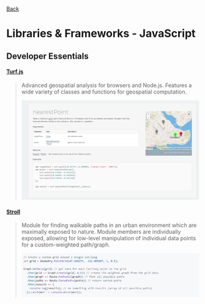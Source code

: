 [Back](/../../tree/master)

# Libraries & Frameworks - JavaScript

## Developer Essentials

#### [Turf.js](https://turfjs.org/)

> Advanced geospatial analysis for browsers and Node.js. Features a wide variety of classes and functions for geospatial computation.
>
> ![Hypar](Assets/turf.png)

#### [Stroll](https://github.com/nbbj-digital/stroll)

> Module for finding walkable paths in an urban environment which are maximally exposed to nature. Module members are individually exposed, allowing for low-level manipulation of individual data points for a custom-weighted path/graph.
>
> ![Hypar](Assets/stroll.png)